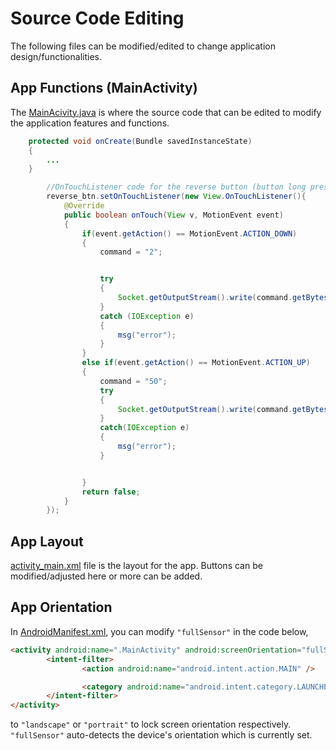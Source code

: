 # Source Code Editing
The following files can be modified/edited to change application design/functionalities.

## App Functions (MainActivity)
The [MainAcivity.java](/app/src/main/java/com/example/controlapp310/MainActivity.java/) is where the source code that can be edited to modify the application features and functions.  
```java
    protected void onCreate(Bundle savedInstanceState)
    {
        ...
    }
```
```java
        //OnTouchListener code for the reverse button (button long press)
        reverse_btn.setOnTouchListener(new View.OnTouchListener(){
            @Override
            public boolean onTouch(View v, MotionEvent event)
            {
                if(event.getAction() == MotionEvent.ACTION_DOWN)
                {
                    command = "2";


                    try
                    {
                        Socket.getOutputStream().write(command.getBytes());
                    }
                    catch (IOException e)
                    {
                        msg("error");
                    }
                }
                else if(event.getAction() == MotionEvent.ACTION_UP)
                {
                    command = "50";
                    try
                    {
                        Socket.getOutputStream().write(command.getBytes());
                    }
                    catch(IOException e)
                    {
                        msg("error");
                    }


                }
                return false;
            }
        });
```

## App Layout
[activity_main.xml](/app/src/main/res/layout/activity_main.xml/) file is the layout for the app. Buttons can be modified/adjusted here or more can be added. 

## App Orientation
In [AndroidManifest.xml](/app/src/main/AndroidManifest.xml/), you can modify `"fullSensor"` in the code below, 

```html
<activity android:name=".MainActivity" android:screenOrientation="fullSensor">
        <intent-filter>
                <action android:name="android.intent.action.MAIN" />

                <category android:name="android.intent.category.LAUNCHER" />
        </intent-filter>
</activity>
  ```
  to `"landscape"` or `"portrait"` to lock screen orientation respectively. `"fullSensor"` auto-detects the device's orientation which is currently set.
